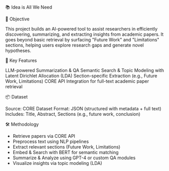 📚 Idea is All We Need


🚀 Objective

This project builds an AI-powered tool to assist researchers in efficiently discovering, summarizing, and extracting insights from academic papers. It goes beyond basic retrieval by surfacing "Future Work" and "Limitations" sections, helping users explore research gaps and generate novel hypotheses.


🧠 Key Features

LLM-powered Summarization & QA
Semantic Search & Topic Modeling with Latent Dirichlet Allocation (LDA)
Section-specific Extraction (e.g., Future Work, Limitations)
CORE API Integration for full-text academic paper retrieval


📦 Dataset

Source: CORE Dataset
Format: JSON (structured with metadata + full text)
Includes: Title, Abstract, Sections (e.g., future work, conclusion)


🛠 Methodology

- Retrieve papers via CORE API
- Preprocess text using NLP pipelines
- Extract relevant sections (Future Work, Limitations)
- Embed & Search with BERT for semantic matching
- Summarize & Analyze using GPT-4 or custom QA modules
- Visualize insights via topic modeling (LDA)
